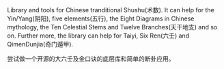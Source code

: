 Library and tools for Chinese tranditional Shushu(术数). It can help for the Yin/Yang(阴阳), five elements(五行), the Eight Diagrams in Chinese mythology, the Ten Celestial Stems and Twelve Branches(天干地支) and so on. Further more, the library can help for Taiyi, Six Ren(六壬) and QimenDunjia(奇门遁甲).

尝试做一个开源的大六壬及金口诀的底层库和简单的断卦应用。